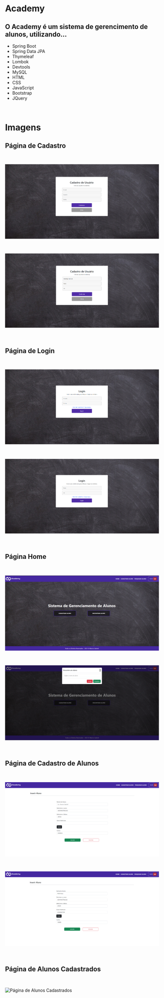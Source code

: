 # Academy

## O Academy é um sistema de gerencimento de alunos, utilizando...
- Spring Boot
- Spring Data JPA
- Thymeleaf
- Lombok
- Devtools
- MySQL
- HTML
- CSS
- JavaScript
- Bootstrap
- JQuery

<br>

# Imagens

## Página de Cadastro

<br>

![Página de Cadastro](imagensProjeto/paginaCadastro.png)

<br>

![Página de Cadastro](imagensProjeto/paginaCadastro2.png)

<br>

## Página de Login

<br>

![Página de Login](imagensProjeto/paginaLogin.png)

<br>

![Página de Login](imagensProjeto/paginaLogin2.png)

<br>

## Página Home

<br>

![Página Home](imagensProjeto/paginaIndex.png)

<br>

![Modal para Pesquisar Alunos](imagensProjeto/modal.png)

<br>

## Página de Cadastro de Alunos

<br>

![Página Cadastro de Alunos](imagensProjeto/paginaCadastrarAluno.png)

<br>

![Página Cadastro de Alunos](imagensProjeto/paginaCadastrarAlunos2.png)

<br>

## Página de Alunos Cadastrados

<br>

![Página de Alunos Cadastrados](imagensProjeto/p%C3%A1ginaDeAlunosCadastrados.png)

<br>
